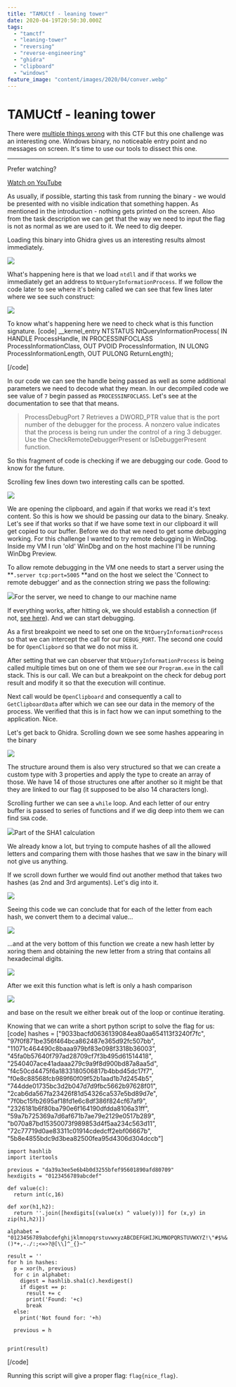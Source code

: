 ```yaml
---
title: "TAMUCtf - leaning tower"
date: 2020-04-19T20:50:30.000Z
tags:
  - "tamctf"
  - "leaning-tower"
  - "reversing"
  - "reverse-engineering"
  - "ghidra"
  - "clipboard"
  - "windows"
feature_image: "content/images/2020/04/conver.webp"
---
```


# TAMUCtf - leaning tower

There were [multiple things wrong](https://ctftime.org/event/1009) with this CTF but this one challenge was an interesting one. Windows binary, no noticeable entry point and no messages on screen. It's time to use our tools to dissect this one.

* * *

Prefer watching?

[Watch on YouTube](https://www.youtube.com/watch?v=MBRTx0Tn1dg)

As usually, if possible, starting this task from running the binary - we would be presented with no visible indication that something happen. As mentioned in the introduction - nothing gets printed on the screen. Also from the task description we can get that the way we need to input the flag is not as normal as we are used to it. We need to dig deeper.

Loading this binary into Ghidra gives us an interesting results almost immediately.

![](content/images/2020/04/image.png)

What's happening here is that we load `ntdll` and if that works we immediately get an address to `NtQueryInformationProcess`. If we follow the code later to see where it's being called we can see that few lines later where we see such construct:

![](content/images/2020/04/image-2.png)

To know what's happening here we need to check what is this function signature.
[code]
    __kernel_entry NTSTATUS NtQueryInformationProcess(
    IN HANDLE           ProcessHandle,
    IN PROCESSINFOCLASS ProcessInformationClass,
    OUT PVOID           ProcessInformation,
    IN ULONG            ProcessInformationLength,
    OUT PULONG          ReturnLength);

[/code]

In our code we can see the handle being passed as well as some additional parameters we need to decode what they mean. In our decompiled code we see value of `7` begin passed as `PROCESSINFOCLASS`. Let's see at the documentation to see that that means.

> ProcessDebugPort 7
>  Retrieves a DWORD_PTR value that is the port number of the debugger for the process. A nonzero value indicates that the process is being run under the control of a ring 3 debugger.
>  Use the CheckRemoteDebuggerPresent or IsDebuggerPresent function.

So this fragment of code is checking if we are debugging our code. Good to know for the future.

Scrolling few lines down two interesting calls can be spotted.

![](content/images/2020/04/image-3.png)

We are opening the clipboard, and again if that works we read it's text content. So this is how we should be passing our data to the binary. Sneaky. Let's see if that works so that if we have some text in our clipboard it will get copied to our buffer. Before we do that we need to get some debugging working. For this challenge I wanted to try remote debugging in WinDbg. Inside my VM I run 'old' WinDbg and on the host machine I'll be running WinDbg Preview.

To allow remote debugging in the VM one needs to start a server using the **`.server tcp:port=5005` **and on the host we select the 'Connect to remote debugger' and as the connection string we pass the following:

![](content/images/2020/04/image-5.webp)For the server, we need to change to our machine name

If everything works, after hitting ok, we should establish a connection (if not, [see here](https://docs.microsoft.com/en-us/windows-hardware/drivers/debugger/remode-debugging-using-windbg)). And we can start debugging.

As a first breakpoint we need to set one on the `NtQueryInformationProcess` so that we can intercept the call for our `DEBUG_PORT`. The second one could be for `OpenClipbord` so that we do not miss it.

After setting that we can observer that `NtQueryInformationProcess` is being called multiple times but on one of them we see our `Program.exe` in the call stack. This is our call. We can but a breakpoint on the check for debug port result and modify it so that the execution will continue.

Next call would be `OpenClipboard` and consequently a call to `GetClipboardData` after which we can see our data in the memory of the process. We verified that this is in fact how we can input something to the application. Nice.

Let's get back to Ghidra. Scrolling down we see some hashes appearing in the binary

![](content/images/2020/04/image-6.png)

The structure around them is also very structured so that we can create a custom type with 3 properties and apply the type to create an array of those. We have 14 of those structures one after another so it might be that they are linked to our flag (it supposed to be also 14 characters long).

Scrolling further we can see a `while` loop. And each letter of our entry buffer is passed to series of functions and if we dig deep into them we can find `SHA` code.

![](content/images/2020/04/image-7.png)Part of the SHA1 calculation

We already know a lot, but trying to compute hashes of all the allowed letters and comparing them with those hashes that we saw in the binary will not give us anything.

If we scroll down further we would find out another method that takes two hashes (as 2nd and 3rd arguments). Let's dig into it.

![](content/images/2020/04/image-10.png)

Seeing this code we can conclude that for each of the letter from each hash, we convert them to a decimal value...

![](content/images/2020/04/image-8.png)

...and at the very bottom of this function we create a new hash letter by xoring them and obtaining the new letter from a string that contains all hexadecimal digits.

![](content/images/2020/04/image-9.png)

After we exit this function what is left is only a hash comparison

![](content/images/2020/04/image-11.png)

and base on the result we either break out of the loop or continue iterating.

Knowing that we can write a short python script to solve the flag for us:
[code]
    hashes =  ["9033bacfd0636139084ea80aa654113f3240f7fc",
    "97f0f871be356f464bca862487e365d92fc507bb",
    "11071c464490c8baaa979bf83e098f3318b36003",
    "45fa0b57640f797ad28709cf7f3b495d61514418",
    "2540407ace41adaaa279c9a9f8d900bd87a8aa5d",
    "f4c50cd4475f6a1833180506817b4bbd45dc17f7",
    "f0e8c88568fcb989f60f09f52b1aad1b7d2454b5",
    "744dde01735bc3d2b047d7d9fbc5662b97628f01",
    "2cab6da567fa23426f81d54326ca537e5bd89d7e",
    "7f0bc15fb2695af18fd1e6c8df386f824cf67af9",
    "2326181b6f80ba790e6f164190dfdda8106a31ff",
    "59a7b725369a7d6af671b7ae79e2129e0517b289",
    "b070a87bd15350073f989853d4f5aa234c563d11",
    "72c77719d0ae83311c01914cdedcff2ebf06667b",
    "5b8e4855bdc9d3bea82500fea95d4306d304dccb"]

    import hashlib
    import itertools

    previous = "da39a3ee5e6b4b0d3255bfef95601890afd80709"
    hexdigits = "0123456789abcdef"

    def value(c):
      return int(c,16)

    def xor(h1,h2):
      return ''.join([hexdigits[(value(x) ^ value(y))] for (x,y) in zip(h1,h2)])

    alphabet = "0123456789abcdefghijklmnopqrstuvwxyzABCDEFGHIJKLMNOPQRSTUVWXYZ!\"#$%&()*+,-./:;<=>?@[\\]^_{}~"

    result = ''
    for h in hashes:
      p = xor(h, previous)
      for c in alphabet:
        digest = hashlib.sha1(c).hexdigest()
        if digest == p:
          result += c
          print('Found: '+c)
          break
      else:
        print('Not found for: '+h)

      previous = h


    print(result)

[/code]

Running this script will give a proper flag: `flag{nice_flag}`.
